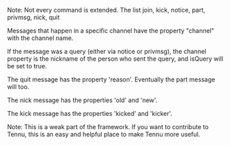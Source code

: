 Note: Not every command is extended. The list join, kick, notice, part, privmsg, nick, quit

Messages that happen in a specific channel have the property "channel" with the channel name.

If the message was a query (either via notice or privmsg), the channel property is the nickname of the
person who sent the query, and isQuery will be set to true.

The quit message has the property 'reason'. Eventually the part message will too.

The nick message has the properties 'old' and 'new'.

The kick message has the properties 'kicked' and 'kicker'.

Note: This is a weak part of the framework. If you want to contribute to Tennu, 
this is an easy and helpful place to make Tennu more useful.